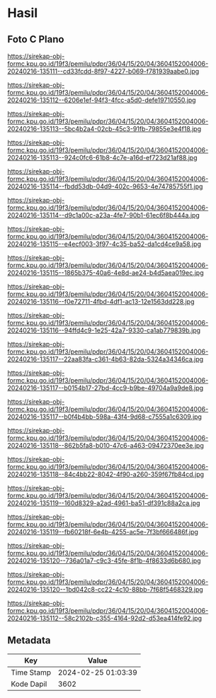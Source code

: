 # Hasil

## Foto C Plano

https://sirekap-obj-formc.kpu.go.id/19f3/pemilu/pdpr/36/04/15/20/04/3604152004006-20240216-135111--cd33fcdd-8f97-4227-b069-f781939aabe0.jpg

https://sirekap-obj-formc.kpu.go.id/19f3/pemilu/pdpr/36/04/15/20/04/3604152004006-20240216-135112--6206e1ef-94f3-4fcc-a5d0-defe19710550.jpg

https://sirekap-obj-formc.kpu.go.id/19f3/pemilu/pdpr/36/04/15/20/04/3604152004006-20240216-135113--5bc4b2a4-02cb-45c3-91fb-79855e3e4f18.jpg

https://sirekap-obj-formc.kpu.go.id/19f3/pemilu/pdpr/36/04/15/20/04/3604152004006-20240216-135113--924c0fc6-61b8-4c7e-a16d-ef723d21af88.jpg

https://sirekap-obj-formc.kpu.go.id/19f3/pemilu/pdpr/36/04/15/20/04/3604152004006-20240216-135114--fbdd53db-04d9-402c-9653-4e74785755f1.jpg

https://sirekap-obj-formc.kpu.go.id/19f3/pemilu/pdpr/36/04/15/20/04/3604152004006-20240216-135114--d9c1a00c-a23a-4fe7-90b1-61ec6f8b444a.jpg

https://sirekap-obj-formc.kpu.go.id/19f3/pemilu/pdpr/36/04/15/20/04/3604152004006-20240216-135115--e4ecf003-3f97-4c35-ba52-da1cd4ce9a58.jpg

https://sirekap-obj-formc.kpu.go.id/19f3/pemilu/pdpr/36/04/15/20/04/3604152004006-20240216-135115--1865b375-40a6-4e8d-ae24-b4d5aea019ec.jpg

https://sirekap-obj-formc.kpu.go.id/19f3/pemilu/pdpr/36/04/15/20/04/3604152004006-20240216-135116--f0e72711-4fbd-4df1-ac13-12e1563dd228.jpg

https://sirekap-obj-formc.kpu.go.id/19f3/pemilu/pdpr/36/04/15/20/04/3604152004006-20240216-135116--94ffd4c9-1e25-42a7-9330-ca1ab779839b.jpg

https://sirekap-obj-formc.kpu.go.id/19f3/pemilu/pdpr/36/04/15/20/04/3604152004006-20240216-135117--22aa83fa-c361-4b63-82da-5324a34346ca.jpg

https://sirekap-obj-formc.kpu.go.id/19f3/pemilu/pdpr/36/04/15/20/04/3604152004006-20240216-135117--b0154b17-27bd-4cc9-b9be-49704a9a9de8.jpg

https://sirekap-obj-formc.kpu.go.id/19f3/pemilu/pdpr/36/04/15/20/04/3604152004006-20240216-135117--b0f4b4bb-598a-43f4-9d68-c7555a1c6309.jpg

https://sirekap-obj-formc.kpu.go.id/19f3/pemilu/pdpr/36/04/15/20/04/3604152004006-20240216-135118--862b5fa8-b010-47c6-a463-09472370ee3e.jpg

https://sirekap-obj-formc.kpu.go.id/19f3/pemilu/pdpr/36/04/15/20/04/3604152004006-20240216-135118--84c4bb22-8042-4f90-a260-359f67fb84cd.jpg

https://sirekap-obj-formc.kpu.go.id/19f3/pemilu/pdpr/36/04/15/20/04/3604152004006-20240216-135119--160d8329-a2ad-4961-ba51-df391c88a2ca.jpg

https://sirekap-obj-formc.kpu.go.id/19f3/pemilu/pdpr/36/04/15/20/04/3604152004006-20240216-135119--fb60218f-6e4b-4255-ac5e-7f3bf666486f.jpg

https://sirekap-obj-formc.kpu.go.id/19f3/pemilu/pdpr/36/04/15/20/04/3604152004006-20240216-135120--736a01a7-c9c3-45fe-8f1b-4f8633d6b680.jpg

https://sirekap-obj-formc.kpu.go.id/19f3/pemilu/pdpr/36/04/15/20/04/3604152004006-20240216-135120--1bd042c8-cc22-4c10-88bb-7f68f5468329.jpg

https://sirekap-obj-formc.kpu.go.id/19f3/pemilu/pdpr/36/04/15/20/04/3604152004006-20240216-135112--58c2102b-c355-4164-92d2-d53ea414fe92.jpg


## Metadata

| Key        | Value               |
| ---------- | ------------------- |
| Time Stamp | 2024-02-25 01:03:39 |
| Kode Dapil | 3602                |



